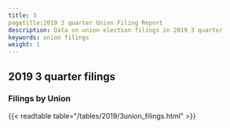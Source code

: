 ```yaml
---
title: 3
pagetitle:2019 3 quarter Union Filing Report
description: Data on union election filings in 2019 3 quarter 
keywords: union filings
weight: 1
---
```


## 2019 3 quarter filings

### Filings by Union
{{< readtable table="/tables/2019/3union_filings.html" >}}

